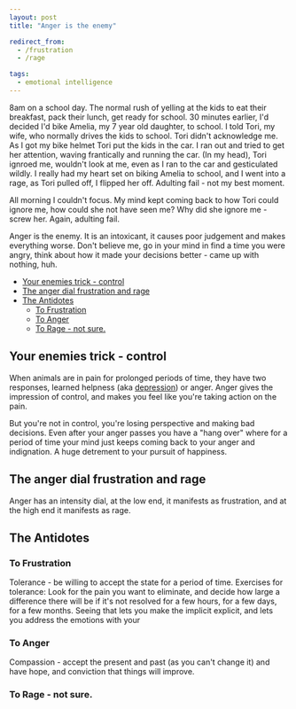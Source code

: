 ```yaml
---
layout: post
title: "Anger is the enemy"

redirect_from:
  - /frustration
  - /rage

tags:
  - emotional intelligence
---
```


8am on a school day. The normal rush of yelling at the kids to eat their breakfast, pack their lunch, get ready for school. 30 minutes earlier, I'd decided I'd bike Amelia, my 7 year old daughter, to school. I told Tori, my wife, who normally drives the kids to school. Tori didn't acknowledge me. As I got my bike helmet Tori put the kids in the car. I ran out and tried to get her attention,  waving frantically and running the car. (In my head), Tori ignroed me,  wouldn't look at me, even as I ran to the car and gesticulated wildly. I really had my heart set on biking Amelia to school, and I went into a rage, as Tori pulled off, I flipped her off. Adulting fail - not my best moment.

All morning I couldn't focus. My mind kept coming back to how Tori could ignore me, how could she not have seen me? Why did she ignore me - screw her. Again, adulting fail.

Anger is the enemy. It is an intoxicant, it causes poor judgement and makes everything worse. Don't believe me, go in your mind in find a time you were angry, think about how it made your decisions better - came up with nothing, huh.

<!-- prettier-ignore-start -->


<!-- vim-markdown-toc GFM -->

- [Your enemies trick - control](#your-enemies-trick---control)
- [The anger dial frustration and rage](#the-anger-dial-frustration-and-rage)
- [The Antidotes](#the-antidotes)
    - [To Frustration](#to-frustration)
    - [To Anger](#to-anger)
    - [To Rage - not sure.](#to-rage---not-sure)

<!-- vim-markdown-toc -->
<!-- prettier-ignore-end -->

## Your enemies trick - control

When animals are in pain for prolonged periods of time, they have two responses, learned helpness (aka [depression](/depression)) or anger. Anger gives the impression of control, and makes you feel like you're taking action on the pain.

But you're not in control, you're losing perspective and making bad decisions. Even after your anger passes you have a "hang over" where for a period of time your mind just keeps coming back to your anger and indignation. A huge detrement to your pursuit of happiness.

## The anger dial frustration and rage

Anger has an intensity dial, at the low end, it manifests as frustration, and at the high end it manifests as rage.

## The Antidotes

### To Frustration

Tolerance - be willing to accept the state for a period of time. Exercises for tolerance: Look for the pain you want to eliminate, and decide how large a difference there will be if it's not resolved for a few hours, for a few days, for a few months.  Seeing that lets you make the implicit explicit, and lets you address the emotions with your

### To Anger

Compassion - accept the present and past (as you can't change it) and have hope, and conviction that  things will improve.

### To Rage - not sure.
